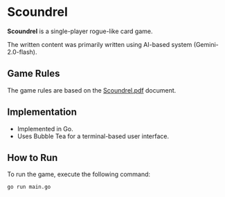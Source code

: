 # Scoundrel

**Scoundrel** is a single-player rogue-like card game.

The written content was primarily written using AI-based system (Gemini-2.0-flash).

## Game Rules

The game rules are based on the [Scoundrel.pdf](http://stfj.net/art/2011/Scoundrel.pdf) document.

## Implementation

- Implemented in Go.
- Uses Bubble Tea for a terminal-based user interface.

## How to Run

To run the game, execute the following command:

```bash
go run main.go
```
